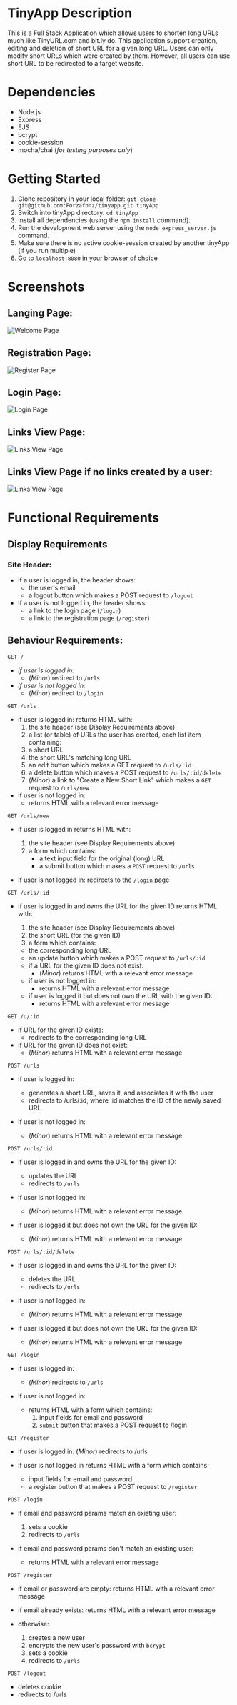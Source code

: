 # TinyApp Description 

This is a Full Stack Application which allows users to shorten long URLs much like TinyURL.com and bit.ly do. This application support creation, editing and deletion of short URL for a given long URL. Users can only modify short URLs which were created by them. However, all users can use short URL to be redirected to a target website. 

# Dependencies

  * Node.js
  * Express
  * EJS
  * bcrypt
  * cookie-session
  * mocha/chai (_for testing purposes only_)

# Getting Started

1. Clone repository in your local folder: `git clone git@github.com:Forzafonz/tinyapp.git tinyApp`
1. Switch into tinyApp directory. `cd tinyApp`
1. Install all dependencies (using the `npm install` command). 
1. Run the development web server using the `node express_server.js` command.
1. Make sure there is no active cookie-session created by another tinyApp (if you run multiple)
1. Go to `localhost:8080` in your browser of choice

# Screenshots
## Langing Page:
![Welcome Page](/Images/Welcome.png)
## Registration Page:
![Register Page](/Images/Register.png)
## Login Page:
![Login Page](/Images/Login.png)
## Links View Page:
![Links View Page](/Images/Links.png)
## Links View Page if no links created by a user:
![Links View Page](/Images/BlankLinks.png)

# Functional Requirements

## Display Requirements

### Site Header:

* if a user is logged in, the header shows:
  * the user's email
  * a logout button which makes a POST request to ```/logout```
* if a user is not logged in, the header shows:
  * a link to the login page (```/login```)
  * a link to the registration page (```/register```)

## Behaviour Requirements:

```GET /```

* _if user is logged in:_
  * (_Minor_) redirect to ```/urls```
* _if user is not logged in:_
  * (_Minor_) redirect to ```/login```

```GET /urls```

* if user is logged in: returns HTML with:
    1. the site header (see Display Requirements above)
    2. a list (or table) of URLs the user has created, each list item containing:
    3. a short URL
    4. the short URL's matching long URL
    5. an edit button which makes a GET request to ```/urls/:id```
    6. a delete button which makes a POST request to ```/urls/:id/delete```
    7. (_Minor_) a link to "Create a New Short Link" which makes a ```GET``` request to ```/urls/new```
* if user is not logged in:
  * returns HTML with a relevant error message

```GET /urls/new```

  * if user is logged in returns HTML with:
    1. the site header (see Display Requirements above)
    1. a form which contains:
        * a text input field for the original (long) URL
        * a submit button which makes a ```POST``` request to ```/urls```

  * if user is not logged in:
    redirects to the ```/login``` page

```GET /urls/:id```

  * if user is logged in and owns the URL for the given ID returns HTML with:
    1. the site header (see Display Requirements above)
    1. the short URL (for the given ID)
    1. a form which contains:

      * the corresponding long URL
      * an update button which makes a POST request to ```/urls/:id```
      * if a URL for the given ID does not exist:
          * (_Minor_) returns HTML with a relevant error message
      * if user is not logged in:
          * returns HTML with a relevant error message
      * if user is logged it but does not own the URL with the given ID:
          * returns HTML with a relevant error message


```GET /u/:id```

  * if URL for the given ID exists:
    * redirects to the corresponding long URL
  * if URL for the given ID does not exist:
    * (_Minor_) returns HTML with a relevant error message

```POST /urls```

  * if user is logged in:
    * generates a short URL, saves it, and associates it with the user
    * redirects to /urls/:id, where :id matches the ID of the newly saved URL

  * if user is not logged in:
    * (_Minor_) returns HTML with a relevant error message

```POST /urls/:id```


  * if user is logged in and owns the URL for the given ID:
    * updates the URL
    * redirects to ```/urls```

  * if user is not logged in:
    * (_Minor_) returns HTML with a relevant error message
  * if user is logged it but does not own the URL for the given ID:
    * (_Minor_) returns HTML with a relevant error message

```POST /urls/:id/delete```

  * if user is logged in and owns the URL for the given ID:
    * deletes the URL
    * redirects to ```/urls```

  * if user is not logged in:
    * (_Minor_) returns HTML with a relevant error message
  * if user is logged it but does not own the URL for the given ID:
    * (_Minor_) returns HTML with a relevant error message

```GET /login```

  * if user is logged in:
    * (_Minor_) redirects to ```/urls```

  * if user is not logged in:
    * returns HTML with a form which contains:
      1. input fields for email and password
      1. ```submit``` button that makes a POST request to /login

```GET /register```

  * if user is logged in:
    (_Minor_) redirects to /urls

  * if user is not logged in returns HTML with a form which contains:
    * input fields for email and password
    * a register button that makes a POST request to ```/register```

```POST /login```

  * if email and password params match an existing user:
    1. sets a cookie
    2. redirects to ```/urls```

  * if email and password params don't match an existing user:
    * returns HTML with a relevant error message

```POST /register```

  * if email or password are empty: returns HTML with a relevant error message

  * if email already exists: returns HTML with a relevant error message
  * otherwise:
    1. creates a new user
    2. encrypts the new user's password with ```bcrypt```
    3. sets a cookie
    4. redirects to ```/urls```

```POST /logout```

  * deletes cookie
  * redirects to /urls
